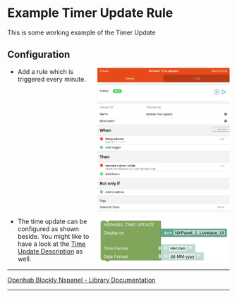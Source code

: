 # Example Timer Update Rule

This is some working example of the Timer Update

## Configuration

[<img src="img/openhab_rules_timeupdate.png" align="right" width="300">](img/openhab_rules_timeupdate.png)

- Add a rule which is triggered every minute.<br clear="right"/>

[<img src="img/openhab_rules_timeupdate_script.png" align="right" width="300">](img/openhab_rules_timeupdate_script.png)

- The time update can be configured as shown beside. You might like to have a look at the [Time Update Description](blockLibrary_nspanel_callback_timeUpdate.md) as well.<br clear="right"/>

---

[Openhab Blockly Nspanel - Library Documentation](README.md)

---
